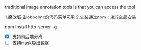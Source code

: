traditional image annotation tools is that you can access the tool

1.魔改版 让labbelme的代码简单可用
2.安装通过npm：进行全局安装

 npm install http-server -g

 - [x] 支持前后端分离
 - [ ] 支持mask导出数据
